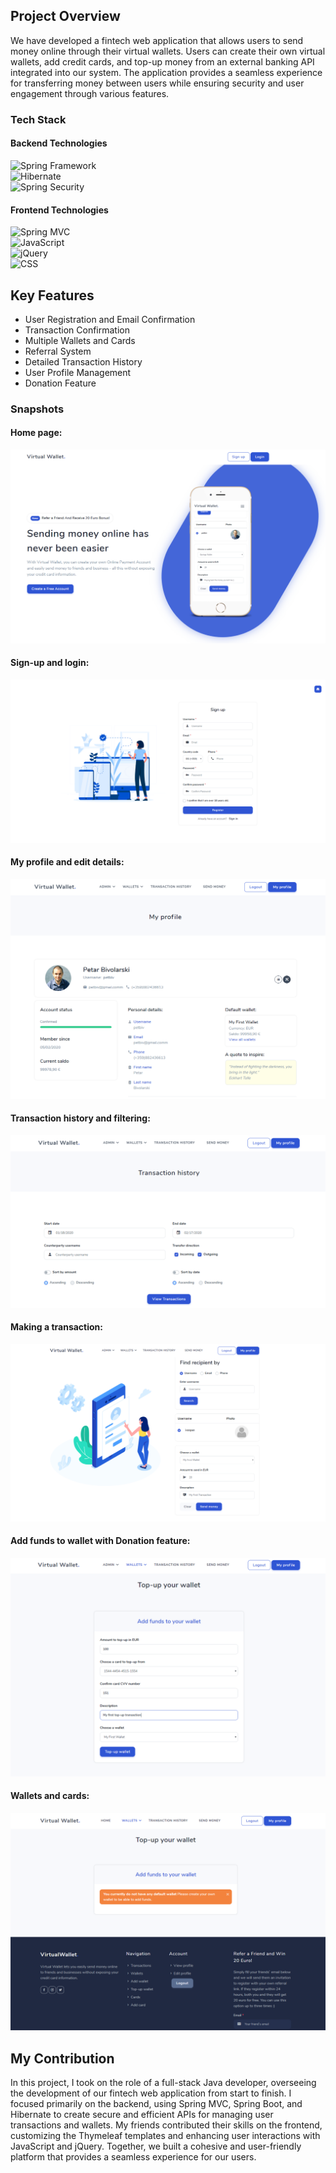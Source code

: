 ## Project Overview
We have developed a fintech web application that allows users to send money online through their virtual wallets. Users can create their own virtual wallets, add credit cards, and top-up money from an external banking API integrated into our system. The application provides a seamless experience for transferring money between users while ensuring security and user engagement through various features.


### Tech Stack

#### Backend Technologies
![Spring Framework](https://img.shields.io/badge/Spring%20Framework-Framework%20for%20Java-green)  
![Hibernate](https://img.shields.io/badge/Hibernate-ORM%20Framework%20for%20Java-blue)  
![Spring Security](https://img.shields.io/badge/Spring%20Security-Security%20for%20Java%20Applications-red)  

#### Frontend Technologies
![Spring MVC](https://img.shields.io/badge/Spring%20MVC-Framework%20for%20Java%20Web%20Apps-orange)  
![JavaScript](https://img.shields.io/badge/JavaScript-Programming%20Language-yellowgreen)  
![jQuery](https://img.shields.io/badge/jQuery-JavaScript%20Library-lightblue)  
![CSS](https://img.shields.io/badge/CSS-Style%20Sheet%20Language-blue)  

## Key Features
- User Registration and Email Confirmation
- Transaction Confirmation
- Multiple Wallets and Cards
- Referral System
- Detailed Transaction History
- User Profile Management
- Donation Feature

### Snapshots

#### Home page:
![](application-screenshots/home/1.PNG)

#### Sign-up and login:
![](application-screenshots/signup/1.PNG)

#### My profile and edit details:
![](application-screenshots/my-profile/1.PNG)

#### Transaction history and filtering:
![](application-screenshots/transaction-history/1.PNG)

#### Making a transaction:
![](application-screenshots/transaction/1.PNG)

#### Add funds to wallet with Donation feature:
![](application-screenshots/transaction/4.PNG)

#### Wallets and cards:
![](application-screenshots/wallets/2.PNG)

## My Contribution
In this project, I took on the role of a full-stack Java developer, overseeing the development of our fintech web application from start to finish. I focused primarily on the backend, using Spring MVC, Spring Boot, and Hibernate to create secure and efficient APIs for managing user transactions and wallets. My friends contributed their skills on the frontend, customizing the Thymeleaf templates and enhancing user interactions with JavaScript and jQuery. Together, we built a cohesive and user-friendly platform that provides a seamless experience for our users.
